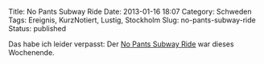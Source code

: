 Title: No Pants Subway Ride
Date: 2013-01-16 18:07
Category: Schweden
Tags: Ereignis, KurzNotiert, Lustig, Stockholm
Slug: no-pants-subway-ride
Status: published

Das habe ich leider verpasst: Der [No Pants Subway
Ride](http://www.youtube.com/watch?v=MmsX61oLCQw) war dieses Wochenende.

